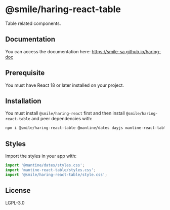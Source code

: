# @smile/haring-react-table

Table related components.

## Documentation

You can access the documentation here: https://smile-sa.github.io/haring-doc

## Prerequisite

You must have React 18 or later installed on your project.

## Installation

You must install `@smile/haring-react` first and then install `@smile/haring-react-table` and peer dependencies with:

```bash
npm i @smile/haring-react-table @mantine/dates dayjs mantine-react-table@beta @tabler/icons-react
```

## Styles

Import the styles in your app with:

```js
import '@mantine/dates/styles.css';
import 'mantine-react-table/styles.css';
import '@smile/haring-react-table/style.css';
```

## License

LGPL-3.0
